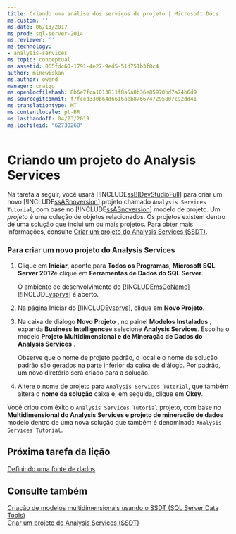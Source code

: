 ```yaml
---
title: Criando uma análise dos serviços de projeto | Microsoft Docs
ms.custom: ''
ms.date: 06/13/2017
ms.prod: sql-server-2014
ms.reviewer: ''
ms.technology:
- analysis-services
ms.topic: conceptual
ms.assetid: 065fdc60-1791-4e27-9ed5-51d751b3f8c4
author: minewiskan
ms.author: owend
manager: craigg
ms.openlocfilehash: 8b6e7fca1013811f8a5a8b36e85970bd7a74b6d9
ms.sourcegitcommit: f7fced330b64d6616aeb8766747295807c92dd41
ms.translationtype: MT
ms.contentlocale: pt-BR
ms.lasthandoff: 04/23/2019
ms.locfileid: "62730268"
---
```

# <a name="creating-an-analysis-services-project"></a>Criando um projeto do Analysis Services
  Na tarefa a seguir, você usará [!INCLUDE[ssBIDevStudioFull](../includes/ssbidevstudiofull-md.md)] para criar um novo [!INCLUDE[ssASnoversion](../includes/ssasnoversion-md.md)] projeto chamado `Analysis Services Tutorial`, com base no [!INCLUDE[ssASnoversion](../includes/ssasnoversion-md.md)] modelo de projeto. Um *projeto* é uma coleção de objetos relacionados. Os projetos existem dentro de uma solução que inclui um ou mais projetos. Para obter mais informações, consulte [Criar um projeto do Analysis Services &#40;SSDT&#41;](multidimensional-models/create-an-analysis-services-project-ssdt.md).  
  
### <a name="to-create-a-new-analysis-services-project"></a>Para criar um novo projeto do Analysis Services  
  
1.  Clique em **Iniciar**, aponte para **Todos os Programas**, **Microsoft SQL Server 2012**e clique em **Ferramentas de Dados do SQL Server**.  
  
     O ambiente de desenvolvimento do [!INCLUDE[msCoName](../includes/msconame-md.md)] [!INCLUDE[vsprvs](../includes/vsprvs-md.md)] é aberto.  
  
2.  Na página Iniciar do [!INCLUDE[vsprvs](../includes/vsprvs-md.md)], clique em **Novo Projeto**.  
  
3.  Na caixa de diálogo **Novo Projeto** , no painel **Modelos Instalados** , expanda **Business Intelligence**e selecione **Analysis Services**. Escolha o modelo **Projeto Multidimensional e de Mineração de Dados do Analysis Services** .  
  
     Observe que o nome de projeto padrão, o local e o nome de solução padrão são gerados na parte inferior da caixa de diálogo. Por padrão, um novo diretório será criado para a solução.  
  
4.  Altere o nome de projeto para `Analysis Services Tutorial`, que também altera o **nome da solução** caixa e, em seguida, clique em **Okey**.  
  
 Você criou com êxito o `Analysis Services Tutorial` projeto, com base no **Multidimensional do Analysis Services e projeto de mineração de dados** modelo dentro de uma nova solução que também é denominada `Analysis Services Tutorial`.  
  
## <a name="next-task-in-lesson"></a>Próxima tarefa da lição  
 [Definindo uma fonte de dados](lesson-1-2-defining-a-data-source.md)  
  
## <a name="see-also"></a>Consulte também  
 [Criação de modelos multidimensionais usando o SSDT &#40;SQL Server Data Tools&#41;](multidimensional-models/creating-multidimensional-models-using-sql-server-data-tools-ssdt.md)   
 [Criar um projeto do Analysis Services &#40;SSDT&#41;](multidimensional-models/create-an-analysis-services-project-ssdt.md)  
  
  
